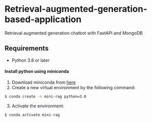 # Retrieval-augmented-generation-based-application

Retrieval augmented generation chatbot with FastAPI and MongoDB

## Requirements

- Python 3.8 or later

#### Install python using miniconda

1. Download miniconda from [here](https://www.bing.com/search?pglt=129&q=install+miniconda&cvid=89f9fe151f2541a29f59542c23711457&gs_lcrp=EgZjaHJvbWUqBggCEAAYQDIGCAAQRRg5MgYIARAAGEAyBggCEAAYQDIGCAMQABhAMgYIBBAAGEAyBggFEAAYQDIGCAYQABhAMgYIBxAAGEAyBggIEAAYQNIBCDUyODVqMGoxqAIIsAIB&FORM=ANNTA1&PC=EDGEDB)
2. Create a new virtual environment by the following command:

```bash
$ conda create -n mini-rag python=3.8
```

3. Activate the environment:

```bash
$ conda activate mini-rag
```
